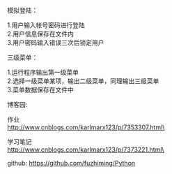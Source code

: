 模拟登陆：

1.用户输入帐号密码进行登陆\
2.用户信息保存在文件内\
3.用户密码输入错误三次后锁定用户

三级菜单：

1.运行程序输出第一级菜单\
2.选择一级菜单某项，输出二级菜单，同理输出三级菜单\
3.菜单数据保存在文件中

博客园:

作业\
http://www.cnblogs.com/karlmarx123/p/7353307.html\

学习笔记\
http://www.cnblogs.com/karlmarx123/p/7373221.html\

github:
https://github.com/fuzhiming/Python
